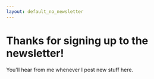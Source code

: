 ```yaml
---
layout: default_no_newsletter
---
```


# Thanks for signing up to the newsletter!
You'll hear from me whenever I post new stuff here.
